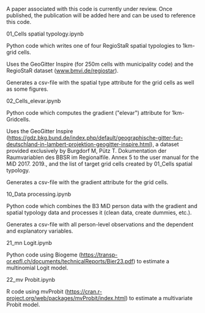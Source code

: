 A paper associated with this code is currently under review. Once published, the publication will be added here and can be used to reference this code.


01_Cells spatial typology.ipynb 

Python code which writes one of four RegioStaR spatial typologies to 1km-grid cells.

Uses the GeoGitter Inspire (for 250m cells with municipality code) and the RegioStaR dataset (www.bmvi.de/regiostar).

Generates a csv-file with the spatial type attribute for the grid cells as well as some figures.


02_Cells_elevar.ipynb

Python code which computes the gradient ("elevar") attribute for 1km-Gridcells.

Uses the GeoGitter Inspire (https://gdz.bkg.bund.de/index.php/default/geographische-gitter-fur-deutschland-in-lambert-projektion-geogitter-inspire.html), a dataset provided exclusively by Burgdorf M, Pütz T. Dokumentation der Raumvariablen des BBSR im Regionalfile. Annex 5 to the user manual for the MiD 2017. 2019., and the list of target grid cells created by 01_Cells spatial typology. 

Generates a csv-file with the gradient attribute for the grid cells.


10_Data processing.ipynb

Python code which combines the B3 MiD person data with the gradient and spatial typology data and processes it (clean data, create dummies, etc.).

Generates a csv-file with all person-level observations and the dependent and explanatory variables.


21_mn Logit.ipynb

Python code using Biogeme (https://transp-or.epfl.ch/documents/technicalReports/Bier23.pdf) to estimate a multinomial Logit model.


22_mv Probit.ipynb

R code using mvProbit (https://cran.r-project.org/web/packages/mvProbit/index.html) to estimate a multivariate Probit model.
